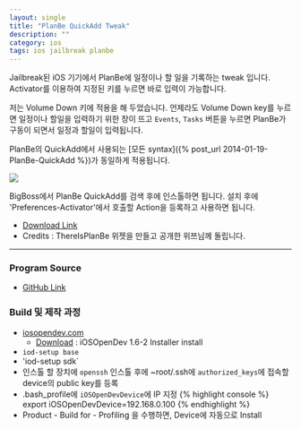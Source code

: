 ```yaml
---
layout: single
title: "PlanBe QuickAdd Tweak"
description: ""
category: ios
tags: ios jailbreak planbe
---
```



Jailbreak된 iOS 기기에서 PlanBe에 일정이나 할 일을 기록하는 tweak 입니다. Activator를 이용하여 지정된 키를 누르면
바로 입력이 가능합니다.

저는 Volume Down 키에 적용을 해 두었습니다. 언제라도 Volume Down key를 누르면 일정이나 할일을
입력하기 위한 창이 뜨고 `Events`, `Tasks` 버튼을 누르면 PlanBe가 구동이 되면서 일정과 할일이
입력됩니다.

PlanBe의 QuickAdd에서 사용되는 [모든 syntax]({% post_url 2014-01-19-PlanBe-QuickAdd %})가 동일하게 적용됩니다. 

<!-- more -->

![](http://farm8.staticflickr.com/7389/13240166863_677cb30fbc_o.png)

<!-- [http://cydia.myrepospace.com/jmjeong/](http://cydia.myrepospace.com/jmjeong/) 을 추가하고 'PlanBe -->
<!-- QuickAdd'를 인스톨 하면 됩니다.  설치 후에 Preferences - Activator 에서 호출할 Action을 등록하면 -->
<!-- 됩니다. -->

BigBoss에서 PlanBe QuickAdd를 검색 후에 인스톨하면 됩니다. 설치 후에 'Preferences-Activator'에서
호출할 Action을 등록하고 사용하면 됩니다.

- [Download Link](http://moreinfo.thebigboss.org/moreinfo/depiction.php?file=planbequickaddDp)
- Credits : ThereIsPlanBe 위젯을 만들고 공개한 위쯔님께 돌립니다. 

---

### Program Source

- [GitHub Link](https://github.com/jmjeong/PlanBeQuickAdd)

### Build 및 제작 과정

- [iosopendev.com](http://www.iosopendev.com)
  - [Download](http://iosopendev.com/download/) : iOSOpenDev 1.6-2 Installer install
- `iod-setup base`
- 'iod-setup sdk`
- 인스톨 할 장치에 `openssh` 인스톨 후에 ~root/.ssh에 `authorized_keys`에 접속할 device의 public key를 등록
- .bash_profile에 `iOSOpenDevDevice`에 IP 지정
{% highlight console %}
	export iOSOpenDevDevice=192.168.0.100
{% endhighlight %}
- Product - Build for - Profiling 을 수행하면, Device에 자동으로 Install
